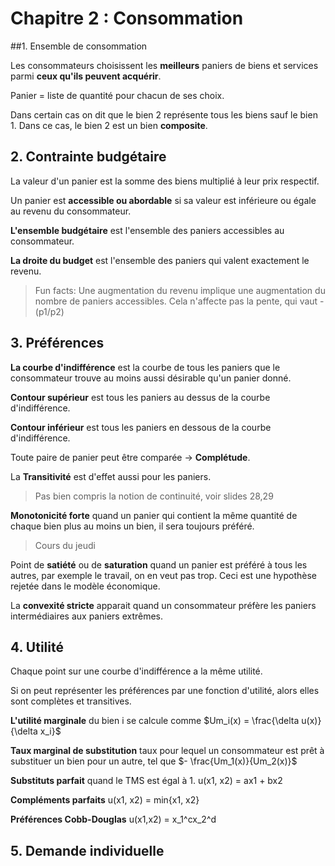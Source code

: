 <!-- Afficher un haricot ![Haricot non disponible](www.google.com/images/haricot)-->

# Chapitre 2 : Consommation
##1. Ensemble de consommation

Les consommateurs choisissent les **meilleurs** paniers de biens et services parmi **ceux qu'ils peuvent acquérir**.

Panier = liste de quantité pour chacun de ses choix.

Dans certain cas on dit que le bien 2 représente tous les biens sauf le bien 1. Dans ce cas, le bien 2 est un bien **composite**.

## 2. Contrainte budgétaire
La valeur d'un panier est la somme des biens multiplié à leur prix respectif.

Un panier est **accessible ou abordable** si sa valeur est inférieure ou égale au revenu du consommateur.

**L'ensemble budgétaire** est l'ensemble des paniers accessibles au consommateur.

**La droite du budget** est l'ensemble des paniers qui valent exactement le revenu.

> Fun facts:
> Une augmentation du revenu implique une augmentation du nombre de paniers accessibles.
> Cela n'affecte pas la pente, qui vaut -(p1/p2)

## 3. Préférences
**La courbe d'indifférence** est la courbe de tous les paniers que le consommateur trouve au moins aussi désirable qu'un panier donné.

**Contour supérieur** est tous les paniers au dessus de la courbe d'indifférence.

**Contour inférieur** est tous les paniers en dessous de la courbe d'indifférence.

Toute paire de panier peut être comparée -> **Complétude**.

La **Transitivité** est d'effet aussi pour les paniers.

>Pas bien compris la notion de continuité, voir slides 28,29

**Monotonicité forte** quand un panier qui contient la même quantité de chaque bien plus au moins un bien, il sera toujours préféré.

> Cours du jeudi

Point de **satiété** ou de **saturation** quand un panier est préféré à tous les autres, par exemple le travail, on en veut pas trop. Ceci est une hypothèse rejetée dans le modèle économique.

La **convexité stricte** apparait quand un consommateur préfère les paniers intermédiaires aux paniers extrêmes.

## 4. Utilité
Chaque point sur une courbe d'indifférence a la même utilité.

Si on peut représenter les préférences par une fonction d'utilité, alors elles sont complètes et transitives.

**L'utilité marginale** du bien i se calcule comme $Um_i(x) = \frac{\delta u(x)}{\delta x_i}$

**Taux marginal de substitution** taux pour lequel un consommateur est prêt à substituer un bien pour un autre, tel que $- \frac{Um_1(x)}{Um_2(x)}$

**Substituts parfait** quand le TMS est égal à 1. u(x1, x2) = ax1 + bx2

**Compléments parfaits** u(x1, x2) = min{x1, x2}

**Préférences Cobb-Douglas** u(x1,x2) = x_1^cx_2^d


## 5. Demande individuelle
